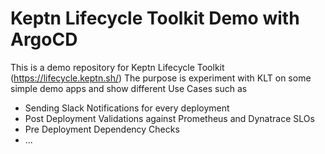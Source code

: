 # Keptn Lifecycle Toolkit Demo with ArgoCD

This is a demo repository for Keptn Lifecycle Toolkit (https://lifecycle.keptn.sh/)
The purpose is experiment with KLT on some simple demo apps and show different Use Cases such as
* Sending Slack Notifications for every deployment
* Post Deployment Validations against Prometheus and Dynatrace SLOs
* Pre Deployment Dependency Checks
* ...